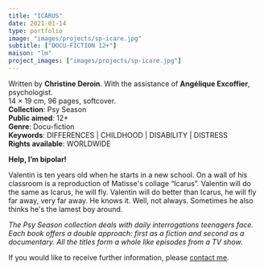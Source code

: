 ```yaml
---
title: "ICARUS"
date: 2021-01-14
type: portfolio
image: "images/projects/sp-icare.jpg"
subtitle: ["DOCU-FICTION 12+"]
maison: "lm"
project_images: ["images/projects/sp-icare.jpg"]
---
```


Written by **Christine Deroin**.
With the assistance of **Angélique Excoffier**, psychologist.   
14 × 19 cm, 96 pages, softcover.   
**Collection**: Psy Season   
**Public aimed**: 12+   
**Genre**: Docu-fiction      
**Keywords**: DIFFERENCES | CHILDHOOD | DISABILITY | DISTRESS      
**Rights available**: WORLDWIDE
  

 
**Help, I’m bipolar!**

Valentin is ten years old when he starts in a new school. On a wall of his classroom is a reproduction of Matisse's collage “Icarus”. Valentin will do the same as Icarus, he will fly. Valentin will do better than Icarus, he will fly far away, very far away. He knows it. Well, not always. Sometimes he also thinks he's the lamest boy around.   





*The Psy Season collection deals with daily interrogations teenagers face. Each book offers a double approach: first as a fiction and second as a documentary. All the titles form a whole like episodes from a TV show.*






If you would like to receive further information, please [contact me](mailto:melanie.guillaumin.edition@gmail.com).


